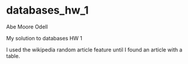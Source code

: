 # databases_hw_1
Abe Moore Odell

My solution to databases HW 1

I used the wikipedia random article feature until I found an article with a table.
